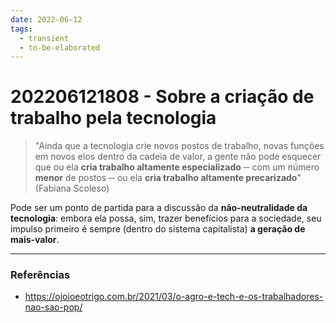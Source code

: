 ```yaml
---
date: 2022-06-12
tags:
  - transient
  - to-be-elaborated 
---
```

# 202206121808 - Sobre a criação de trabalho pela tecnologia
> "Ainda que a tecnologia crie novos postos de trabalho, novas funções em novos elos dentro da cadeia de valor, a gente não pode esquecer que ou ela **cria trabalho altamente especializado** ─ com um número **menor** de postos ─ ou ela **cria trabalho altamente precarizado**" (Fabiana Scoleso)

Pode ser um ponto de partida para a discussão da **não-neutralidade da tecnologia**: embora ela possa, sim, trazer benefícios para a sociedade, seu impulso primeiro é sempre (dentro do sistema capitalista) **a geração de mais-valor**. 


---
### Referências
- https://ojoioeotrigo.com.br/2021/03/o-agro-e-tech-e-os-trabalhadores-nao-sao-pop/